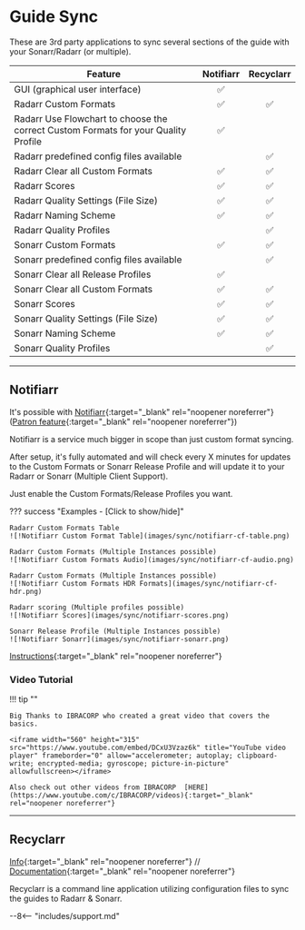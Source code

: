 # Guide Sync

These are 3rd party applications to sync several sections of the guide with your Sonarr/Radarr (or multiple).

| Feature                                                                            |     Notifiarr      |     Recyclarr      |
|------------------------------------------------------------------------------------|:------------------:|:------------------:|
| GUI (graphical user interface)                                                     | :white_check_mark: |                    |
| Radarr Custom Formats                                                              | :white_check_mark: | :white_check_mark: |
| Radarr Use Flowchart to choose the correct Custom Formats for your Quality Profile | :white_check_mark: |                    |
| Radarr predefined config files available                                           |                    | :white_check_mark: |
| Radarr Clear all Custom Formats                                                    | :white_check_mark: | :white_check_mark: |
| Radarr Scores                                                                      | :white_check_mark: | :white_check_mark: |
| Radarr Quality Settings (File Size)                                                | :white_check_mark: | :white_check_mark: |
| Radarr Naming Scheme                                                               | :white_check_mark: | :white_check_mark: |
| Radarr Quality Profiles                                                            |                    | :white_check_mark: |
| Sonarr Custom Formats                                                              | :white_check_mark: | :white_check_mark: |
| Sonarr predefined config files available                                           |                    | :white_check_mark: |
| Sonarr Clear all Release Profiles                                                  | :white_check_mark: |                    |
| Sonarr Clear all Custom Formats                                                    | :white_check_mark: | :white_check_mark: |
| Sonarr Scores                                                                      | :white_check_mark: | :white_check_mark: |
| Sonarr Quality Settings (File Size)                                                | :white_check_mark: | :white_check_mark: |
| Sonarr Naming Scheme                                                               | :white_check_mark: | :white_check_mark: |
| Sonarr Quality Profiles                                                            |                    | :white_check_mark: |

---

## Notifiarr

It's possible with [Notifiarr](https://notifiarr.com){:target="\_blank" rel="noopener noreferrer"} ([Patron feature](https://notifiarr.wiki/FAQ#patron){:target="\_blank" rel="noopener noreferrer"})

Notifiarr is a service much bigger in scope than just custom format syncing.

After setup, it's fully automated and will check every X minutes for updates to the Custom Formats or Sonarr Release Profile and will update it to your Radarr or Sonarr (Multiple Client Support).

Just enable the Custom Formats/Release Profiles you want.

??? success "Examples - [Click to show/hide]"

    Radarr Custom Formats Table
    ![!Notifiarr Custom Format Table](images/sync/notifiarr-cf-table.png)

    Radarr Custom Formats (Multiple Instances possible)
    ![!Notifiarr Custom Formats Audio](images/sync/notifiarr-cf-audio.png)

    Radarr Custom Formats (Multiple Instances possible)
    ![!Notifiarr Custom Formats HDR Formats](images/sync/notifiarr-cf-hdr.png)

    Radarr scoring (Multiple profiles possible)
    ![!Notifiarr Scores](images/sync/notifiarr-scores.png)

    Sonarr Release Profile (Multiple Instances possible)
    ![!Notifiarr Sonarr](images/sync/notifiarr-sonarr.png)

[Instructions](https://notifiarr.wiki/en/Website/Integrations/Trash){:target="\_blank" rel="noopener noreferrer"}

### Video Tutorial

!!! tip ""

    Big Thanks to IBRACORP who created a great video that covers the basics.

    <iframe width="560" height="315" src="https://www.youtube.com/embed/DCxU3Vzaz6k" title="YouTube video player" frameborder="0" allow="accelerometer; autoplay; clipboard-write; encrypted-media; gyroscope; picture-in-picture" allowfullscreen></iframe>

    Also check out other videos from IBRACORP  [HERE](https://www.youtube.com/c/IBRACORP/videos){:target="_blank" rel="noopener noreferrer"}

---

## Recyclarr

[Info](/Recyclarr/){:target="\_blank" rel="noopener noreferrer"} // [Documentation](https://recyclarr.dev/wiki/){:target="\_blank" rel="noopener noreferrer"}

Recyclarr is a command line application utilizing configuration files to sync the guides to Radarr &
Sonarr.

--8<-- "includes/support.md"
